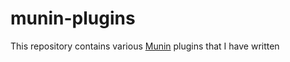 munin-plugins
=============
This repository contains various [Munin](http://munin-monitoring.org/) plugins
that I have written